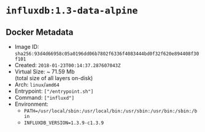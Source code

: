 # `influxdb:1.3-data-alpine`

## Docker Metadata

- Image ID: `sha256:93d4d66958c05a0196dd06b7802f6336f4083444bd0f32f620e894408f30f101`
- Created: `2018-01-23T00:14:37.287607043Z`
- Virtual Size: ~ 71.59 Mb  
  (total size of all layers on-disk)
- Arch: `linux`/`amd64`
- Entrypoint: `["/entrypoint.sh"]`
- Command: `["influxd"]`
- Environment:
  - `PATH=/usr/local/sbin:/usr/local/bin:/usr/sbin:/usr/bin:/sbin:/bin`
  - `INFLUXDB_VERSION=1.3.9-c1.3.9`
